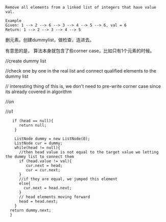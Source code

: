 ```
Remove all elements from a linked list of integers that have value val.

Example
Given: 1 --> 2 --> 6 --> 3 --> 4 --> 5 --> 6, val = 6
Return: 1 --> 2 --> 3 --> 4 --> 5
```

 删元素。创建dummylist，做检查，连进去。

 有意思的是， 算法本身就包含了些corner case，比如只有1个元素的时候。

  //create dummy list

  //check one by one in the real list and connect qualified elements to the dummy list

  // interesting thing of this is, we don't need to pre-write corner case since its already covered in algorithm

  //on 

  //o1

```
   if (head == null){
      return null;
    }
   
    ListNode dummy = new ListNode(0);
    ListNode cur = dummy;
    while(head != null){
      //then head value is not equal to the target value we letting the dummy list to connect them
      if (head.value != val){
         cur.next = head;
         cur = cur.next;
      }
      //if they are equal, we jumped this element
      else{
        cur.next = head.next;
      }
      // head elements moving forward
      head = head.next;
    }
  return dummy.next;
  }
```

